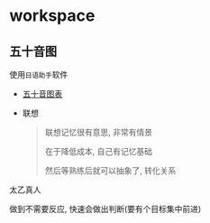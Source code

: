 # workspace

## 五十音图

使用`日语助手`软件

- [五十音图表](https://zh.m.wikipedia.org/wiki/%E4%BA%94%E5%8D%81%E9%9F%B3#%E4%BA%94%E5%8D%81%E9%9F%B3)

- 联想

  > 联想记忆很有意思, 非常有情景
  >
  > 在于降低成本, 自己有记忆基础
  >
  > 然后等熟练后就可以抽象了, 转化关系

太乙真人

做到不需要反应, 快速会做出判断(要有个目标集中前进)
